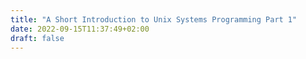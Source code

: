 ```yaml
---
title: "A Short Introduction to Unix Systems Programming Part 1"
date: 2022-09-15T11:37:49+02:00
draft: false
---
```


